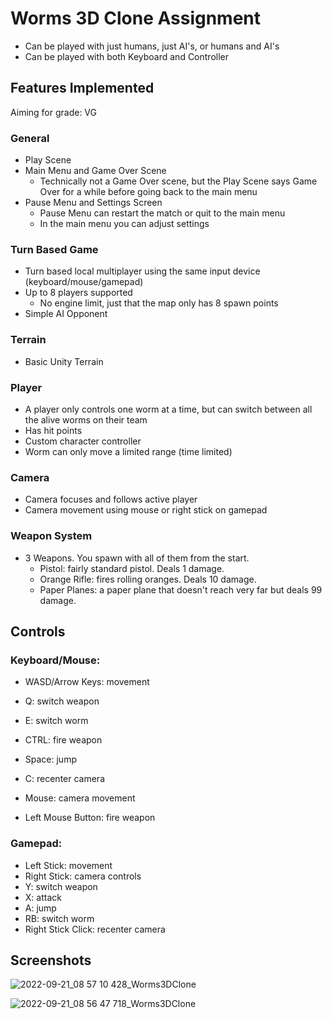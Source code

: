 # Worms 3D Clone Assignment

- Can be played with just humans, just AI's, or humans and AI's
- Can be played with both Keyboard and Controller

## Features Implemented

Aiming for grade: VG

### General

- Play Scene
- Main Menu and Game Over Scene
	- Technically not a Game Over scene, but the Play Scene says Game Over for a while before going back to the main menu
- Pause Menu and Settings Screen
	- Pause Menu can restart the match or quit to the main menu
	- In the main menu you can adjust settings

### Turn Based Game

- Turn based local multiplayer using the same input device (keyboard/mouse/gamepad)
- Up to 8 players supported
	- No engine limit, just that the map only has 8 spawn points
- Simple AI Opponent

### Terrain

- Basic Unity Terrain

### Player

- A player only controls one worm at a time, but can switch between all the alive worms on their team
- Has hit points
- Custom character controller
- Worm can only move a limited range (time limited)

### Camera

- Camera focuses and follows active player
- Camera movement using mouse or right stick on gamepad

### Weapon System

- 3 Weapons. You spawn with all of them from the start.
	- Pistol: fairly standard pistol. Deals 1 damage.
	- Orange Rifle: fires rolling oranges. Deals 10 damage.
	- Paper Planes: a paper plane that doesn't reach very far but deals 99 damage.
	

## Controls

### Keyboard/Mouse:

- WASD/Arrow Keys: movement
- Q: switch weapon
- E: switch worm
- CTRL: fire weapon
- Space: jump
- C: recenter camera

- Mouse: camera movement
- Left Mouse Button: fire weapon

### Gamepad:

- Left Stick: movement
- Right Stick: camera controls
- Y: switch weapon
- X: attack
- A: jump
- RB: switch worm
- Right Stick Click: recenter camera


## Screenshots

![2022-09-21_08 57 10 428_Worms3DClone](https://user-images.githubusercontent.com/1690265/191438325-918786e9-23dd-4fdd-960d-b7bf7bcd8369.png)

![2022-09-21_08 56 47 718_Worms3DClone](https://user-images.githubusercontent.com/1690265/191438344-afebabe2-6f61-42cd-bed9-3b23ff7ea2c8.png)

